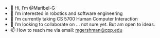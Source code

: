 - 👋 Hi, I’m @Maribel-G
- 👀 I’m interested in robotics and software engineering
- 🌱 I’m currently taking CS 5700 Human Computer Interaction
- 💞️ I’m looking to collaborate on ... not sure yet. But am open to ideas.
- 📫 How to reach me via email: mgershman@cpp.edu

<!---
Maribel-G/Maribel-G is a ✨ special ✨ repository because its `README.md` (this file) appears on your GitHub profile.
You can click the Preview link to take a look at your changes.
--->
